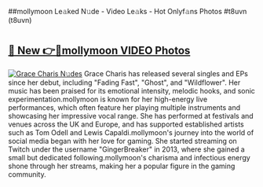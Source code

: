 ##mollymoon Le𝚊ked N𝚞de - Video Le𝚊ks - Hot Onlyf𝚊ns Photos #t8uvn (t8uvn)

# <h2><a href="https://mediaupload.pro?title=mollymoon&ref=9FEB">🔗 New 👉🔴mollymoon VIDEO Photos</a></h2>

[![Grace Charis N𝚞des](https://i.imgur.com/rIISA9y.gif)](https://mediaupload.pro?title=mollymoon&ref=9FEB)
Grace Charis has released several singles and EPs since her debut, including "Fading Fast", "Ghost", and "Wildflower". Her music has been praised for its emotional intensity, melodic hooks, and sonic experimentation.mollymoon is known for her high-energy live performances, which often feature her playing multiple instruments and showcasing her impressive vocal range. She has performed at festivals and venues across the UK and Europe, and has supported established artists such as Tom Odell and Lewis Capaldi.mollymoon's journey into the world of social media began with her love for gaming. She started streaming on Twitch under the username "GingerBreaker" in 2013, where she gained a small but dedicated following.mollymoon's charisma and infectious energy shone through her streams, making her a popular figure in the gaming community.